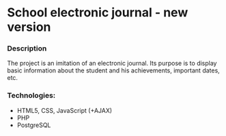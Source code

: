 # School electronic journal - new version

### Description
The project is an imitation of an electronic journal. Its purpose is to display basic information about the student and his achievements, important dates, etc.

### Technologies:
- HTML5, CSS, JavaScript (+AJAX)
- PHP
- PostgreSQL
